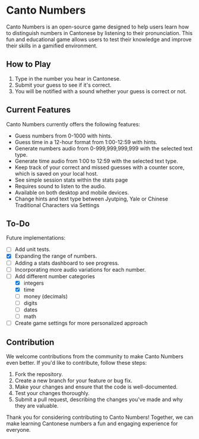 # Canto Numbers

Canto Numbers is an open-source game designed to help users learn how to distinguish numbers in Cantonese by listening to their pronunciation. This fun and educational game allows users to test their knowledge and improve their skills in a gamified environment.

## How to Play

1. Type in the number you hear in Cantonese.
2. Submit your guess to see if it's correct.
3. You will be notified with a sound whether your guess is correct or not.

## Current Features

Canto Numbers currently offers the following features:

- Guess numbers from 0-1000 with hints.
- Guess time in a 12-hour format from 1:00-12:59 with hints.
- Generate numbers audio from 0-999,999,999,999 with the selected text type.
- Generate time audio from 1:00 to 12:59 with the selected text type.
- Keep track of your correct and missed guesses with a counter score, which is saved on your local host.
- See simple session stats within the stats page
- Requires sound to listen to the audio.
- Available on both desktop and mobile devices.
- Change hints and text type between Jyutping, Yale or Chinese Traditional Characters via Settings

## To-Do

Future implementations:

- [ ] Add unit tests.
- [x] Expanding the range of numbers.
- [ ] Adding a stats dashboard to see progress.
- [ ] Incorporating more audio variations for each number.
- [ ] Add different number categories
  - [x] integers
  - [x] time
  - [ ] money (decimals)
  - [ ] digits
  - [ ] dates
  - [ ] math
- [ ] Create game settings for more personalized approach

## Contribution

We welcome contributions from the community to make Canto Numbers even better. If you'd like to contribute, follow these steps:

1. Fork the repository.
2. Create a new branch for your feature or bug fix.
3. Make your changes and ensure that the code is well-documented.
4. Test your changes thoroughly.
5. Submit a pull request, describing the changes you've made and why they are valuable.

Thank you for considering contributing to Canto Numbers! Together, we can make learning Cantonese numbers a fun and engaging experience for everyone.
